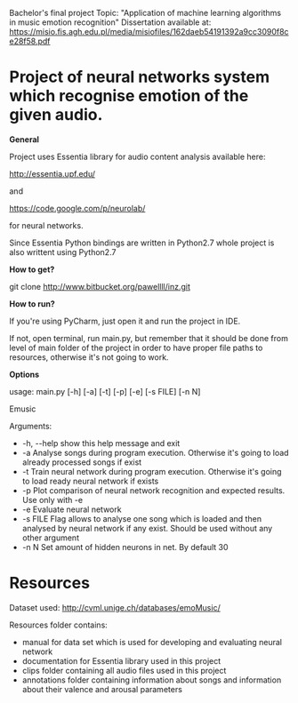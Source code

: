 Bachelor's final project
Topic: "Application of machine learning algorithms in music emotion recognition"
Dissertation available at: https://misio.fis.agh.edu.pl/media/misiofiles/162daeb54191392a9cc3090f8ce28f58.pdf

# Project of neural networks system which recognise emotion of the given audio. #

**General**

Project uses Essentia library for audio content analysis available here:

http://essentia.upf.edu/

and 

https://code.google.com/p/neurolab/

for neural networks.

Since Essentia Python bindings are written in Python2.7 whole project is also writtent using Python2.7


**How to get?**

git clone http://www.bitbucket.org/pawellll/inz.git


**How to run?**

If you're using PyCharm, just open it and run the project in IDE.

If not, open terminal, run main.py, but remember that it should be done from level of main folder
of the project in order to have proper file paths to resources, otherwise it's not going to work.

**Options**

 usage: main.py [-h] [-a] [-t] [-p] [-e] [-s FILE] [-n N]

Emusic

Arguments:

*  -h, --help  show this help message and exit
*  -a          Analyse songs during program execution. Otherwise it's going to
              load already processed songs if exist
*  -t          Train neural network during program execution. Otherwise it's
              going to load ready neural network if exists
*  -p          Plot comparison of neural network recognition and expected
              results. Use only with -e
*  -e          Evaluate neural network
*  -s FILE     Flag allows to analyse one song which is loaded and then
              analysed by neural network if any exist. Should be used without
              any other argument
*  -n N        Set amount of hidden neurons in net. By default 30


# Resources #

Dataset used:
http://cvml.unige.ch/databases/emoMusic/

Resources folder contains:
* manual for data set which is used for developing and evaluating neural network
* documentation for Essentia library used in this project
* clips folder containing all audio files used in this project
* annotations folder containing information about songs and information about their valence and arousal parameters
